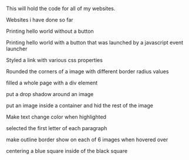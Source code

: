 This will hold the code for all of my websites.

Websites i have done so far

Printing hello world without a button

Printing hello world with a button that was launched by a javascript event launcher

Styled a link with various css properties

Rounded the corners of a image with different border radius values

filled a whole page with a div element

put a drop shadow around an image

put an image inside a container and hid the rest of the image

Make text change color when highlighted

selected the first letter of each paragraph

make outline border show on each of 6 images when hovered over

centering a blue square inside of the black square


